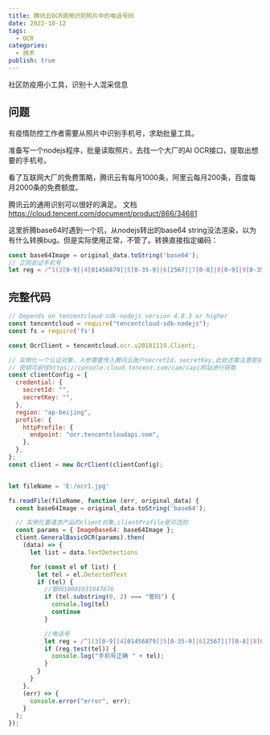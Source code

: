 ```yaml
---
title: 腾讯云OCR调用识别照片中的电话号码
date: 2022-10-12
tags:
  - OCR
categories:
  - 技术
publish: true
---
```


社区防疫用小工具，识别十人混采信息

<!-- more -->

## 问题
有疫情防控工作者需要从照片中识别手机号，求助批量工具。

准备写一个nodejs程序，批量读取照片，去找一个大厂的AI OCR接口，提取出想要的手机号。

看了互联网大厂的免费策略，腾讯云有每月1000条，阿里云每月200条，百度每月2000条的免费额度。

腾讯云的通用识别可以很好的满足。 文档 https://cloud.tencent.com/document/product/866/34681

这里折腾base64时遇到一个坑，从nodejs转出的base64 string没法渲染，以为有什么转换bug。但是实际使用正常，不管了。转换直接指定编码：

```js
const base64Image = original_data.toString('base64');
// 正则验证手机号
let reg = /^1(3[0-9]|4[01456879]|5[0-35-9]|6[2567]|7[0-8]|8[0-9]|9[0-35-9])\d{8}$/
```

## 完整代码
```js
// Depends on tencentcloud-sdk-nodejs version 4.0.3 or higher
const tencentcloud = require("tencentcloud-sdk-nodejs");
const fs = require('fs')

const OcrClient = tencentcloud.ocr.v20181119.Client;

// 实例化一个认证对象，入参需要传入腾讯云账户secretId，secretKey,此处还需注意密钥对的保密
// 密钥可前往https://console.cloud.tencent.com/cam/capi网站进行获取
const clientConfig = {
  credential: {
    secretId: "", 
    secretKey: "",
  },
  region: "ap-beijing",
  profile: {
    httpProfile: {
      endpoint: "ocr.tencentcloudapi.com",
    },
  },
};
const client = new OcrClient(clientConfig);


let fileName = 'E:/ocr1.jpg'

fs.readFile(fileName, function (err, original_data) {
  const base64Image = original_data.toString('base64');

  // 实例化要请求产品的client对象,clientProfile是可选的
  const params = { ImageBase64: base64Image };
  client.GeneralBasicOCR(params).then(
    (data) => {
      let list = data.TextDetections

      for (const el of list) {
        let tel = el.DetectedText
        if (tel) {
          //管码10001031047676
          if (tel.substring(0, 2) === "管码") {
            console.log(tel)
            continue
          }

          //电话号
          let reg = /^1(3[0-9]|4[01456879]|5[0-35-9]|6[2567]|7[0-8]|8[0-9]|9[0-35-9])\d{8}$/
          if (reg.test(tel)) {
            console.log("手机号正确 " + tel);
          }
        }
      }
    },
    (err) => {
      console.error("error", err);
    }
  );
});

```

